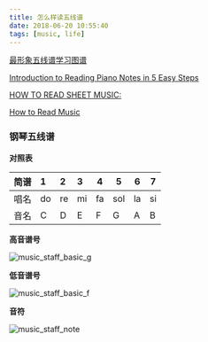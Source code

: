 ```yaml
---
title: 怎么样读五线谱
date: 2018-06-20 10:55:40
tags: [music, life]
---
```


[最形象五线谱学习图谱](http://baijiahao.baidu.com/s?id=1560176771959286&wfr=spider&for=pc)

[Introduction to Reading Piano Notes in 5 Easy Steps	](https://takelessons.com/blog/reading-piano-notes)

[HOW TO READ SHEET MUSIC:](https://www.musicnotes.com/blog/2014/04/11/how-to-read-sheet-music/)

[How to Read Music](https://www.wikihow.com/Read-Music)

<!--more-->

### 钢琴五线谱

**对照表**

| 简谱 | 1    | 2    | 3    | 4    | 5    | 6    | 7    |
| ---- | :--- | :--- | :--- | ---- | ---- | ---- | ---- |
| 唱名 | do   | re   | mi   | fa   | sol  | la   | si   |
| 音名 | C    | D    | E    | F    | G    | A    | B    |

**高音谱号**

![music_staff_basic_g](/img/music/music_staff_basic_g.jpg)

**低音谱号**

![music_staff_basic_f](/img/music/music_staff_basic_f.jpg)

**音符**

![music_staff_note](/img/music/music_staff_note.jpg)